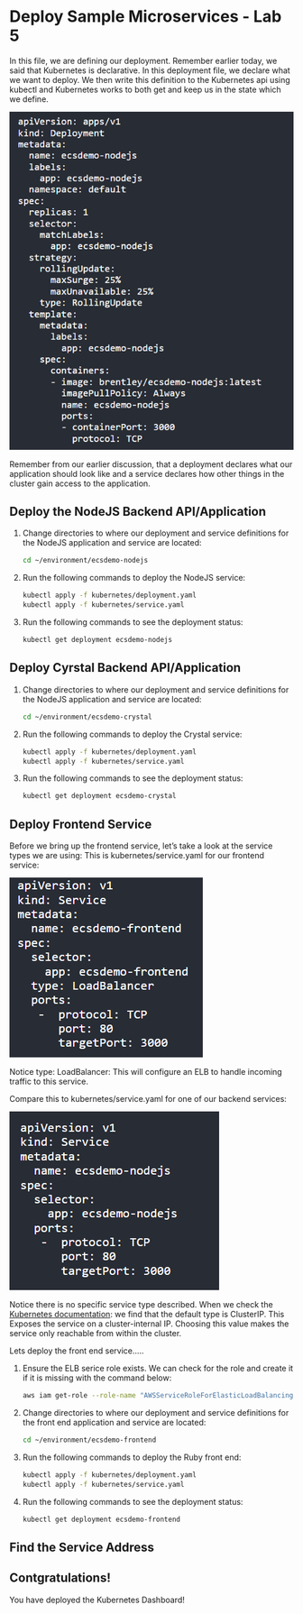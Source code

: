 # Deploy Sample Microservices - Lab 5

In this file, we are defining our deployment. Remember earlier today, we said that Kubernetes is declarative. In this deployment file, we declare what we want to deploy. We then write this definition to the Kubernetes api using kubectl and Kubernetes works to both get and keep us in the state which we define. 

![role-1](./images/role-1.png)

Remember from our earlier discussion, that a deployment declares what our application should look like and a service declares how other things in the cluster gain access to the application.

## Deploy the NodeJS Backend API/Application

1. Change directories to where our deployment and service definitions for the NodeJS application and service are located:

    ```bash
    cd ~/environment/ecsdemo-nodejs
    ```
2. Run the following commands to deploy the NodeJS service:

    ```bash
    kubectl apply -f kubernetes/deployment.yaml
    kubectl apply -f kubernetes/service.yaml
    ```
3. Run the following commands to see the deployment status:

    ```bash
    kubectl get deployment ecsdemo-nodejs
    ```
## Deploy Cyrstal Backend API/Application

1. Change directories to where our deployment and service definitions for the NodeJS application and service are located:

    ```bash
    cd ~/environment/ecsdemo-crystal
    ```

2. Run the following commands to deploy the Crystal service:

    ```bash
    kubectl apply -f kubernetes/deployment.yaml
    kubectl apply -f kubernetes/service.yaml
    ```
3. Run the following commands to see the deployment status:

    ```bash
    kubectl get deployment ecsdemo-crystal
    ```
## Deploy Frontend Service

Before we bring up the frontend service, let’s take a look at the service types we are using: This is kubernetes/service.yaml for our frontend service:

![role-2](./images/role-2.png)

Notice type: LoadBalancer: This will configure an ELB to handle incoming traffic to this service.

Compare this to kubernetes/service.yaml for one of our backend services:

![role-3](./images/role-3.png)

Notice there is no specific service type described. When we check the [Kubernetes documentation](https://kubernetes.io/docs/concepts/services-networking/service/#publishing-services-service-types
): we find that the default type is ClusterIP. This Exposes the service on a cluster-internal IP. Choosing this value makes the service only reachable from within the cluster.

Lets deploy the front end service.....

1. Ensure the ELB serice role exists. We can check for the role and create it if it is missing with the command below:

    ```bash
    aws iam get-role --role-name "AWSServiceRoleForElasticLoadBalancing" || aws iam create-service-linked-role --aws-service-name "elasticloadbalancing.amazonaws.com"
    ```

2. Change directories to where our deployment and service definitions for the front end application and service are located:

    ```bash
    cd ~/environment/ecsdemo-frontend
    ```
3. Run the following commands to deploy the Ruby front end:

    ```bash
    kubectl apply -f kubernetes/deployment.yaml
    kubectl apply -f kubernetes/service.yaml
    ```
4. Run the following commands to see the deployment status:

    ```bash
    kubectl get deployment ecsdemo-frontend
    ```
## Find the Service Address





## Contgratulations!
   You have deployed the Kubernetes Dashboard! 
